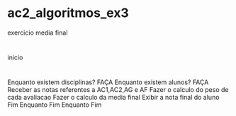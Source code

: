 # ac2_algoritmos_ex3
exercicio media final
#
inicio
#
Enquanto existem disciplinas? FAÇA
      Enquanto existem alunos? FAÇA
	Receber as notas referentes a AC1,AC2,AG e AF
	Fazer o calculo do peso de cada avaliacao
	Fazer o calculo da media final
	Exibir a nota final do aluno
	Fim Enquanto
       Fim Enquanto
      Fim
